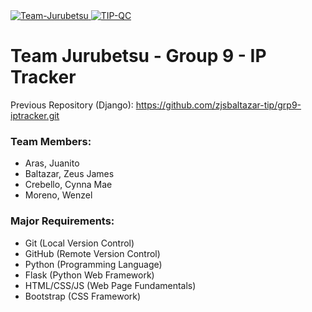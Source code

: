 <div class="badges">
  <a href="#">
    <img src="https://img.shields.io/badge/Team-Jurubetsu-orange" alt="Team-Jurubetsu">
  </a>
  <a href="https://tip.edu.ph/">
    <img src="https://img.shields.io/badge/TIP-Quezon%20City-yellow" alt="TIP-QC">
  </a>
</div>
  
# Team Jurubetsu - Group 9 - IP Tracker

Previous Repository (Django): https://github.com/zjsbaltazar-tip/grp9-iptracker.git

### Team Members:
- Aras, Juanito
- Baltazar, Zeus James
- Crebello, Cynna Mae
- Moreno, Wenzel

### Major Requirements:
- Git (Local Version Control)
- GitHub (Remote Version Control)
- Python (Programming Language)
- Flask (Python Web Framework)
- HTML/CSS/JS (Web Page Fundamentals)
- Bootstrap (CSS Framework)
